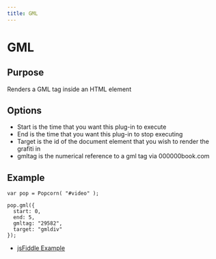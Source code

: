 ```yaml
---
title: GML
---
```

# GML #

## Purpose ##

Renders a GML tag inside an HTML element

## Options ##

* Start is the time that you want this plug-in to execute
* End is the time that you want this plug-in to stop executing
* Target is the id of the document element that you wish to render the grafiti in
* gmltag is the numerical reference to a gml tag via 000000book.com

## Example ##

    var pop = Popcorn( "#video" );

    pop.gml({
      start: 0,
      end: 5,
      gmltag: "29582",
      target: "gmldiv"
    });

* [jsFiddle Example](http://jsfiddle.net/popcornjs/kzwt8/)
